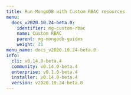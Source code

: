 ```yaml
---
title: Run MongoDB with Custom RBAC resources
menu:
  docs_v2020.10.24-beta.0:
    identifier: mg-custom-rbac
    name: Custom RBAC
    parent: mg-mongodb-guides
    weight: 31
menu_name: docs_v2020.10.24-beta.0
info:
  cli: v0.14.0-beta.4
  community: v0.14.0-beta.4
  enterprise: v0.1.0-beta.4
  installer: v0.14.0-beta.4
  version: v2020.10.24-beta.0
---
```


